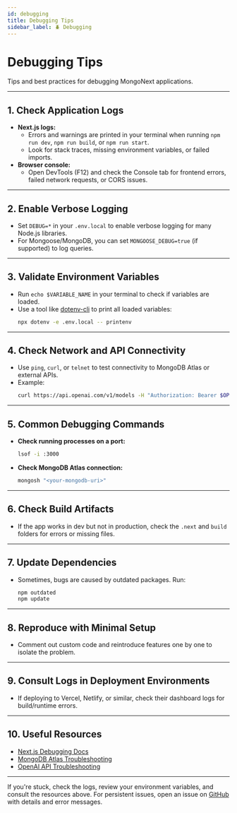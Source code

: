 ```yaml
---
id: debugging
title: Debugging Tips
sidebar_label: 🪲 Debugging
---
```


# Debugging Tips

Tips and best practices for debugging MongoNext applications.

---

## 1. Check Application Logs
- **Next.js logs:**
  - Errors and warnings are printed in your terminal when running `npm run dev`, `npm run build`, or `npm run start`.
  - Look for stack traces, missing environment variables, or failed imports.
- **Browser console:**
  - Open DevTools (F12) and check the Console tab for frontend errors, failed network requests, or CORS issues.

---

## 2. Enable Verbose Logging
- Set `DEBUG=*` in your `.env.local` to enable verbose logging for many Node.js libraries.
- For Mongoose/MongoDB, you can set `MONGOOSE_DEBUG=true` (if supported) to log queries.

---

## 3. Validate Environment Variables
- Run `echo $VARIABLE_NAME` in your terminal to check if variables are loaded.
- Use a tool like [dotenv-cli](https://www.npmjs.com/package/dotenv-cli) to print all loaded variables:
  ```bash
  npx dotenv -e .env.local -- printenv
  ```

---

## 4. Check Network and API Connectivity
- Use `ping`, `curl`, or `telnet` to test connectivity to MongoDB Atlas or external APIs.
- Example:
  ```bash
  curl https://api.openai.com/v1/models -H "Authorization: Bearer $OPENAI_API_KEY"
  ```

---

## 5. Common Debugging Commands
- **Check running processes on a port:**
  ```bash
  lsof -i :3000
  ```
- **Check MongoDB Atlas connection:**
  ```bash
  mongosh "<your-mongodb-uri>"
  ```

---

## 6. Check Build Artifacts
- If the app works in dev but not in production, check the `.next` and `build` folders for errors or missing files.

---

## 7. Update Dependencies
- Sometimes, bugs are caused by outdated packages. Run:
  ```bash
  npm outdated
  npm update
  ```

---

## 8. Reproduce with Minimal Setup
- Comment out custom code and reintroduce features one by one to isolate the problem.

---

## 9. Consult Logs in Deployment Environments
- If deploying to Vercel, Netlify, or similar, check their dashboard logs for build/runtime errors.

---

## 10. Useful Resources
- [Next.js Debugging Docs](https://nextjs.org/docs/advanced-features/debugging)
- [MongoDB Atlas Troubleshooting](https://www.mongodb.com/docs/atlas/troubleshoot-connection/)
- [OpenAI API Troubleshooting](https://platform.openai.com/docs/guides/error-codes)

---

If you're stuck, check the logs, review your environment variables, and consult the resources above. For persistent issues, open an issue on [GitHub](https://github.com/mrlynn/create-mongonext-app/issues) with details and error messages. 